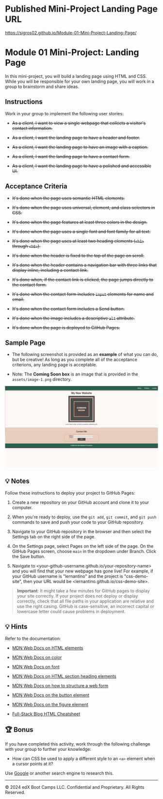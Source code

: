 
# Published Mini-Project Landing Page URL
https://sigros02.github.io/Module-01-Mini-Project-Landing-Page/

# Module 01 Mini-Project: Landing Page

In this mini-project, you will build a landing page using HTML and CSS. While you will be responsible for your own landing page, you will work in a group to brainstorm and share ideas.

## Instructions

Work in your group to implement the following user stories:
* ~~As a client, I want to view a single webpage that collects a visitor's contact information.~~

* ~~As a client, I want the landing page to have a header and footer.~~

* ~~As a client, I want the landing page to have an image with a caption.~~

* ~~As a client, I want the landing page to have a contact form.~~

* ~~As a client, I want the landing page to have a polished and accessible UI.~~

## Acceptance Criteria

* ~~It's done when the page uses semantic HTML elements.~~

* ~~It's done when the page uses universal, element, and class selectors in CSS.~~

* ~~It's done when the page features at least three colors in the design.~~

* ~~It's done when the page uses a single font and font family for all text.~~

* ~~It's done when the page uses at least two heading elements (`<h1>` through `<h6>`).~~

* ~~It's done when the header is fixed to the top of the page on scroll.~~

* ~~It's done when the header contains a navigation bar with three links that display inline, including a contact link.~~

* ~~It's done when, if the contact link is clicked, the page jumps directly to the contact form.~~

* ~~It's done when the contact form includes `input` elements for name and email.~~

* ~~It's done when the contact form includes a Send button.~~

* ~~It's done when the image includes a descriptive `alt` attribute.~~

* ~~It's done when the page is deployed to GitHub Pages.~~

## Sample Page
* The following screenshot is provided as an **example** of what you can do, but be creative! As long as you complete all of the acceptance criterions, any landing page is acceptable. 

* Note: The **Coming Soon box** is an image that is provided in the `assets/image-1.png` directory. 

![The landing page contains a header, footer, a main section page with an image provided to display in the middle of the screen. Some text and a Contact Me form is also included.](./assets/sample-page.png)

## 💡 Notes

Follow these instructions to deploy your project to GitHub Pages:

1. Create a new repository on your GitHub account and clone it to your computer.

2. When you're ready to deploy, use the `git add`, `git commit`, and `git push` commands to save and push your code to your GitHub repository.

3. Navigate to your GitHub repository in the browser and then select the Settings tab on the right side of the page.

4. On the Settings page, select Pages on the left side of the page. On the GitHub Pages screen, choose `main` in the dropdown under Branch. Click the Save button.

5. Navigate to <your-github-username.github.io/your-repository-name> and you will find that your new webpage has gone live! For example, if your GitHub username is "lernantino" and the project is "css-demo-site", then your URL would be <lernantino.github.io/css-demo-site>.

> **Important**: It might take a few minutes for GitHub pages to display your site correctly. If your project does not deploy or display correctly, check that all file paths in your application are relative and use the right casing. GitHub is case-sensitive, an incorrect capital or lowercase letter could cause problems in deployment.

## 💡 Hints

Refer to the documentation:

* [MDN Web Docs on HTML elements](https://developer.mozilla.org/en-US/docs/Web/HTML/Element)

* [MDN Web Docs on color](https://developer.mozilla.org/en-US/docs/Web/CSS/color)

* [MDN Web Docs on font](https://developer.mozilla.org/en-US/docs/Web/CSS/font)

* [MDN Web Docs on HTML section heading elements](https://developer.mozilla.org/en-US/docs/Web/HTML/Element/Heading_Elements)

* [MDN Web Docs on how to structure a web form](https://developer.mozilla.org/en-US/docs/Learn/Forms/How_to_structure_a_web_form)

* [MDN Web Docs on the button element](https://developer.mozilla.org/en-US/docs/Web/HTML/Element/button)

* [MDN Web Docs on the figure element](https://developer.mozilla.org/en-US/docs/Web/HTML/Element/figure)

* [Full-Stack Blog HTML Cheatsheet](https://coding-boot-camp.github.io/full-stack/html/html-cheatsheet)

## 🏆 Bonus

If you have completed this activity, work through the following challenge with your group to further your knowledge:

* How can CSS be used to apply a different style to an `<a>` element when a cursor points at it?

Use [Google](https://www.google.com) or another search engine to research this.

---

© 2024 edX Boot Camps LLC. Confidential and Proprietary. All Rights Reserved.

